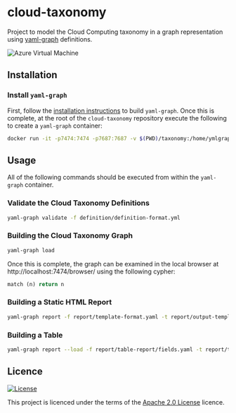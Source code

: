 # cloud-taxonomy
Project to model the Cloud Computing taxonomy in a graph representation using [yaml-graph](https://github.com/nextmetaphor/yaml-graph) definitions.

![Azure Virtual Machine](terraform-azure-vm.jpg)

## Installation
### Install `yaml-graph`
First, follow the [installation instructions](https://github.com/nextmetaphor/yaml-graph/blob/main/README.md) to build `yaml-graph`. 
Once this is complete, at the root of the `cloud-taxonomy` repository execute the following to create a `yaml-graph`
container:
```bash
docker run -it -p7474:7474 -p7687:7687 -v $(PWD)/taxonomy:/home/ymlgraph/definition -v $(PWD)/report:/home/ymlgraph/report nextmetaphor/yaml-graph
```
## Usage
All of the following commands should be executed from within the `yaml-graph` container.
### Validate the Cloud Taxonomy Definitions
```bash
yaml-graph validate -f definition/definition-format.yml
```
### Building the Cloud Taxonomy Graph
```bash
yaml-graph load
```
Once this is complete, the graph can be examined in the local browser at http://localhost:7474/browser/ using the
following cypher:
```sql
match (n) return n
```

### Building a Static HTML Report
```bash
yaml-graph report -f report/template-format.yaml -t report/output-template.gohtml > report/cloud-taxonomy.html
```

### Building a Table
```bash
yaml-graph report --load -f report/table-report/fields.yaml -t report/table-report/template.gohtml > report/table-report/table-report.html
 ```

## Licence
[![License](https://img.shields.io/badge/License-Apache%202.0-blue.svg)](https://opensource.org/licenses/Apache-2.0)

This project is licenced under the terms of the [Apache 2.0 License](LICENCE.md) licence.